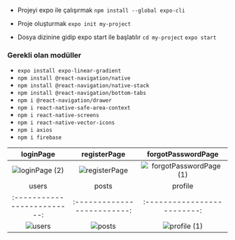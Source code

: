 
- Projeyi expo ile çalışırmak
`npm install --global expo-cli`

- Proje oluşturmak
`expo init my-project`

- Dosya dizinine gidip expo start ile başlatılır
`cd my-project` `expo start`

### Gerekli olan modüller

- `expo install expo-linear-gradient `
- `npm install @react-navigation/native`
- `npm install @react-navigation/native-stack`
- `npm install @react-navigation/bottom-tabs`
- `npm i @react-navigation/drawer `
- `npm i react-native-safe-area-context`
- `npm i react-native-screens`
- `npm i react-native-vector-icons`
- `npm i axios`
- `npm i firebase`



loginPage             |  registerPage             |  forgotPasswordPage         | 
:-------------------------:|:-------------------------:|:-------------------------:
![loginPage (2)](https://user-images.githubusercontent.com/45533057/154839079-4d6ceb5a-9cf5-473f-bca3-634617353f1a.jpg) | ![registerPage](https://user-images.githubusercontent.com/45533057/154839093-ee0d5fb3-cb0b-4755-bc46-19131a1346c4.jpg)  |  ![forgotPasswordPage (1)](https://user-images.githubusercontent.com/45533057/154839191-e0c400c6-3435-4b18-8349-1a36fc728706.jpg) 
users             |  posts             |  profile             | 
:-------------------------:|:-------------------------:|:-------------------------:
![users](https://user-images.githubusercontent.com/45533057/154839116-c536d898-8fc4-4b00-a08a-a72c455da62d.jpg) |  ![posts](https://user-images.githubusercontent.com/45533057/154839122-062f14af-0aef-448b-955d-6e68a4d2c376.jpg)  |  ![profile (1)](https://user-images.githubusercontent.com/45533057/154839200-c540f4f5-92d7-44a3-b747-753d34ba76c1.jpg) 


